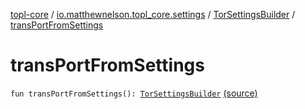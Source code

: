 [topl-core](../../index.md) / [io.matthewnelson.topl_core.settings](../index.md) / [TorSettingsBuilder](index.md) / [transPortFromSettings](./trans-port-from-settings.md)

# transPortFromSettings

`fun transPortFromSettings(): `[`TorSettingsBuilder`](index.md) [(source)](https://github.com/05nelsonm/TorOnionProxyLibrary-Android/blob/master/topl-core/src/main/java/io/matthewnelson/topl_core/settings/TorSettingsBuilder.kt#L831)